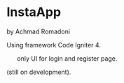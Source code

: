 # InstaApp
by Achmad Romadoni

Using framework Code Igniter 4. <br>
<ul>only UI for login and register page.</ul>
(still on development).
